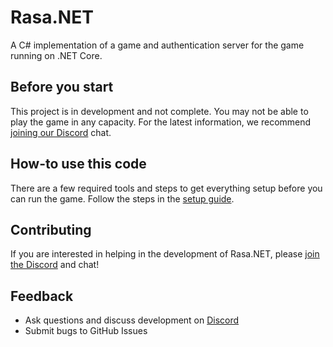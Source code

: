 # Rasa.NET
A C# implementation of a game and authentication server for the game running on .NET Core.

## Before you start
This project is in development and not complete. You may not be able to play the game in any capacity. For the latest information, we recommend [joining our Discord](https://discord.gg/Ph68FmA) chat. 

## How-to use this code
There are a few required tools and steps to get everything setup before you can run the game. Follow the steps in the [setup guide](docs/setup.md).

## Contributing
If you are interested in helping in the development of Rasa.NET, please [join the Discord](https://discord.gg/Ph68FmA) and chat!

## Feedback
- Ask questions and discuss development on [Discord](https://discord.gg/Ph68FmA)
- Submit bugs to GitHub Issues

